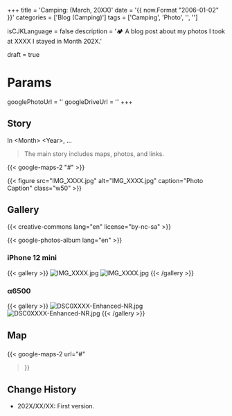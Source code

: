 +++
title = 'Camping: <Place> (March, 20XX)'
date = '{{ now.Format "2006-01-02" }}'
categories = ['Blog (Camping)']
tags = ['Camping', 'Photo', '<Prefecture>', '<Site>']

isCJKLanguage = false
description = '🏕️ A blog post about my photos I took at XXXX I stayed in Month 202X.'

draft = true

# Params
googlePhotoUrl = ''
googleDriveUrl = ''
+++


## Story

In \<Month\> \<Year\>, ...

> The main story includes maps, photos, and links.

{{< google-maps-2 "#" >}}

{{< figure
    src="IMG_XXXX.jpg"
    alt="IMG_XXXX.jpg"
    caption="Photo Caption"
    class="w50"
    >}}


## Gallery

{{< creative-commons lang="en" license="by-nc-sa" >}}

{{< google-photos-album lang="en" >}}


### iPhone 12 mini

{{< gallery >}}
  <img src="IMG_XXXX.jpg" alt="IMG_XXXX.jpg" class="grid-w50" />
  <img src="IMG_XXXX.jpg" alt="IMG_XXXX.jpg" class="grid-w50" />
{{< /gallery >}}


### α6500

{{< gallery >}}
  <img src="DSC0XXXX-Enhanced-NR.jpg" alt="DSC0XXXX-Enhanced-NR.jpg" class="grid-w60" />
  <img src="DSC0XXXX-Enhanced-NR.jpg" alt="DSC0XXXX-Enhanced-NR.jpg" class="grid-w40" />
{{< /gallery >}}


## Map

### <Camp-Site>

{{< google-maps-2
  url="#"
  >}}


## Change History

- 202X/XX/XX: First version.


